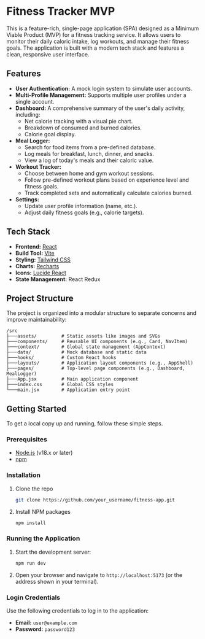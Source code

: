 # Fitness Tracker MVP

This is a feature-rich, single-page application (SPA) designed as a Minimum Viable Product (MVP) for a fitness tracking service. It allows users to monitor their daily caloric intake, log workouts, and manage their fitness goals. The application is built with a modern tech stack and features a clean, responsive user interface.

## Features

*   **User Authentication:** A mock login system to simulate user accounts.
*   **Multi-Profile Management:** Supports multiple user profiles under a single account.
*   **Dashboard:** A comprehensive summary of the user's daily activity, including:
    *   Net calorie tracking with a visual pie chart.
    *   Breakdown of consumed and burned calories.
    *   Calorie goal display.
*   **Meal Logger:**
    *   Search for food items from a pre-defined database.
    *   Log meals for breakfast, lunch, dinner, and snacks.
    *   View a log of today's meals and their caloric value.
*   **Workout Tracker:**
    *   Choose between home and gym workout sessions.
    *   Follow pre-defined workout plans based on experience level and fitness goals.
    *   Track completed sets and automatically calculate calories burned.
*   **Settings:**
    *   Update user profile information (name, etc.).
    *   Adjust daily fitness goals (e.g., calorie targets).

## Tech Stack

*   **Frontend:** [React](https://react.dev/)
*   **Build Tool:** [Vite](https://vitejs.dev/)
*   **Styling:** [Tailwind CSS](https://tailwindcss.com/)
*   **Charts:** [Recharts](https://recharts.org/)
*   **Icons:** [Lucide React](https://lucide.dev/guide/packages/lucide-react)
*   **State Management:** React Redux

## Project Structure

The project is organized into a modular structure to separate concerns and improve maintainability:

```
/src
├───assets/         # Static assets like images and SVGs
├───components/     # Reusable UI components (e.g., Card, NavItem)
├───context/        # Global state management (AppContext)
├───data/           # Mock database and static data
├───hooks/          # Custom React hooks
├───layouts/        # Application layout components (e.g., AppShell)
├───pages/          # Top-level page components (e.g., Dashboard, MealLogger)
├───App.jsx         # Main application component
├───index.css       # Global CSS styles
└───main.jsx        # Application entry point
```

## Getting Started

To get a local copy up and running, follow these simple steps.

### Prerequisites

*   [Node.js](https://nodejs.org/en/) (v18.x or later)
*   [npm](https://www.npmjs.com/)

### Installation

1.  Clone the repo
    ```sh
    git clone https://github.com/your_username/fitness-app.git
    ```
2.  Install NPM packages
    ```sh
    npm install
    ```

### Running the Application

1.  Start the development server:
    ```sh
    npm run dev
    ```
2.  Open your browser and navigate to `http://localhost:5173` (or the address shown in your terminal).

### Login Credentials

Use the following credentials to log in to the application:

*   **Email:** `user@example.com`
*   **Password:** `password123`